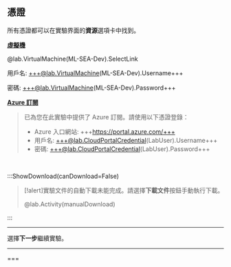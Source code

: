 <style>
img {
    border: 1px solid black;
    }
</style>

## **憑證**

所有憑證都可以在實驗界面的**資源**選項卡中找到。

<u>**虛擬機**</u>

@lab.VirtualMachine(ML-SEA-Dev).SelectLink

用戶名: +++@lab.VirtualMachine(ML-SEA-Dev).Username+++

密碼: +++@lab.VirtualMachine(ML-SEA-Dev).Password+++

<u>**Azure 訂閱**</u>

> 已為您在此實驗中提供了 Azure 訂閱。請使用以下憑證登錄：
>
> - Azure 入口網站: +++https://portal.azure.com/+++
> - 用戶名: +++@lab.CloudPortalCredential(LabUser).Username+++
> - 密碼: +++@lab.CloudPortalCredential(LabUser).Password+++


<br>

:::ShowDownload(canDownload=False)

>[!alert]實驗文件的自動下載未能完成。請選擇**下載文件**按鈕手動執行下載。
>
> @lab.Activity(manualDownload)

:::


---

選擇**下一步**繼續實驗。

---

===
